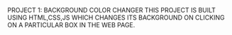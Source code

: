 PROJECT 1: BACKGROUND COLOR CHANGER
THIS PROJECT IS BUILT USING HTML,CSS,JS WHICH CHANGES ITS BACKGROUND ON CLICKING ON A PARTICULAR BOX IN THE WEB PAGE.